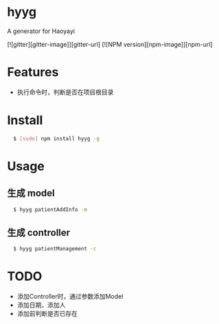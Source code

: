 # hyyg
A generator for Haoyayi

[![gitter][gitter-image]][gitter-url]
[![NPM version][npm-image]][npm-url]

# Features

- 执行命令时，判断是否在项目根目录

# Install

```sh
  $ [sudo] npm install hyyg -g
```

# Usage

## 生成 model
```sh
  $ hyyg patientAddInfo -m
```

## 生成 controller
```sh
  $ hyyg patientManagement -c
```

# TODO

- 添加Controller时，通过参数添加Model
- 添加日期，添加人
- 添加前判断是否已存在
